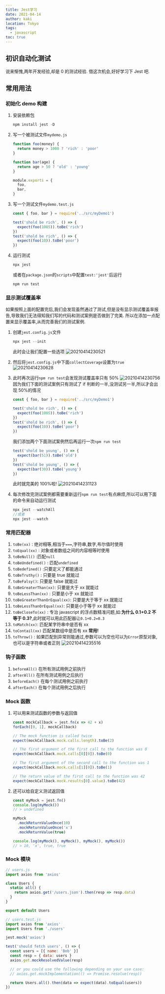 ```yaml
---
title: Jest学习
date: 2021-04-14
author: kaki
location: Tokyo
tags:
  - javascript
toc: true
---
```


## 初识自动化测试

说来惭愧,两年开发经验,却是 0 的测试经验. 借这次机会,好好学习下 Jest 吧.

## 常用用法

### 初始化 demo 构建

1. 安装依赖包

   ```js
   npm install jest -D
   ```

1. 写一个被测试文件`mydemo.js`

   ```js
   function foo(money) {
     return money > 1000 ? 'rich' : 'poor'
   }

   function bar(age) {
     return age > 50 ? 'old' : 'young'
   }

   module.exports = {
     foo,
     bar,
   }
   ```

1. 写一个测试文件`mydemo.test.js`

   ```js
   const { foo, bar } = require('../src/myDemo1')

   test('shold be rich', () => {
     expect(foo(1005)).toBe('rich')
   })
   test('shold be rich', () => {
     expect(foo(10)).toBe('poor')
   })
   ```

1. 运行测试

   ```js
   npx jest
   ```

   或者在`package.json`的`scripts`中配置`test:'jest'`后运行

   ```js
   npm run test
   ```

### 显示测试覆盖率

如果按照上面的配置完后,我们会发现虽然通过了测试,但是没有显示测试覆盖率报告,导致我们无法得知我们写的代码和测试案例是否做到了完美. 所以在添加一点配置来显示覆盖率,从而完善我们的测试案例.

1. 创建`jest.config.js`文件

   ```js
   npx jest --init
   ```

   此时会让我们配置一些选项
   ![20210414230521](https://raw.githubusercontent.com/kakigakki/picBed/master/imgs/20210414230521.png)

1. 然后将`jest.config.js`中下面`collectCoverage`设置为`true`
   ![20210414230628](https://raw.githubusercontent.com/kakigakki/picBed/master/imgs/20210414230628.png)

1. 此时再次运行`npm run test`会发现测试覆盖率只有 50%
   ![20210414230756](https://raw.githubusercontent.com/kakigakki/picBed/master/imgs/20210414230756.png)
   因为我们下面的测试案例只有测试了 if 判断的一半,没测试另一半,所以才会出现 50%的情况

   ```js
   const { foo, bar } = require('../src/myDemo1')

   test('shold be rich', () => {
     expect(foo(1005)).toBe('rich')
   })
   test('shold be rich', () => {
     expect(foo(10)).toBe('poor')
   })
   ```

   我们添加两个下面测试案例然后再运行一次`npm run test`

   ```js
   test('shold be young', () => {
     expect(bar(51)).toBe('old')
   })
   test('shold be young', () => {
     expect(bar(30)).toBe('young')
   })
   ```

   此时就完美的 100%啦!
   ![20210414231123](https://raw.githubusercontent.com/kakigakki/picBed/master/imgs/20210414231123.png)

1. 每次修改完测试案例都需要重新运行`npm run test`有点麻烦,所以可以用下面的命令来自动运行测试

   ```js
   npx jest --watchAll
   //或者
   npx jest --watch
   ```

### 常用匹配器

1. `toBe(xx)` : 绝对相等,相当于`===`,字符串,数字,布尔值时使用
1. `toEqual(xx)` : 对象或者数组之间的内容相等时使用
1. `toBeNull()` :匹配`null`
1. `toBeUndefined()` : 匹配`undefined`
1. `toBedefined()` :只要定义了都能通过
1. `toBeTruthy()` : 只要是 true 就能过
1. `toBeFalsy()`: 只要是 false 就能过
1. `toBeGreaterThan(xx)`: 只要是大于 xx 就能过
1. `toBeLessThan(xx)` : 只要是小于 xx 就能过
1. `toBeGreaterThanOrEqual(xx)`: 只要是大于等于 xx 就能过
1. `toBeLessThanOrEqual(xx)`: 只要是小于等于 xx 就能过
1. `toBeCloseTo(xx)` : 专治 javascript 的浮点数精准问题,如:**为什么 0.1+0.2 不等于 0.3?**,此时就可以用此匹配器让`0.1+0.2=0.3`
1. `toMatch(xx)`: 匹配某字符串中是否有 xx
1. `toContail(xx)` 匹配某数组中是否有 xx **常用!**
1. `toThrow()` : 如果匹配到异常则能通过,参数可以为空也可以为`Error`原型对象,也可以是字符串或者正则
   ![20210414235516](https://raw.githubusercontent.com/kakigakki/picBed/master/imgs/20210414235516.png)

### 钩子函数

1. `beforeAll()` 在所有测试用例之前执行
1. `afterAll()` 在所有测试用例之后执行
1. `beforeEach()` 在每个测试用例之前执行
1. `afterEach()` 在每个测试用例之后执行

### Mock 函数

1. 可以用来测试函数的参数与返回值

   ```js
   const mockCallback = jest.fn(x => 42 + x)
   forEach([0, 1], mockCallback)

   // The mock function is called twice
   expect(mockCallback.mock.calls.length).toBe(2)

   // The first argument of the first call to the function was 0
   expect(mockCallback.mock.calls[0][0]).toBe(0)

   // The first argument of the second call to the function was 1
   expect(mockCallback.mock.calls[1][0]).toBe(1)

   // The return value of the first call to the function was 42
   expect(mockCallback.mock.results[0].value).toBe(42)
   ```

1. 还可以给自定义测试返回值

   ```js
   const myMock = jest.fn()
   console.log(myMock())
   // > undefined

   myMock
     .mockReturnValueOnce(10)
     .mockReturnValueOnce('x')
     .mockReturnValue(true)

   console.log(myMock(), myMock(), myMock(), myMock())
   // > 10, 'x', true, true
   ```

### Mock 模块

```js
// users.js
import axios from 'axios'

class Users {
  static all() {
    return axios.get('/users.json').then(resp => resp.data)
  }
}

export default Users

// users.test.js
import axios from 'axios'
import Users from './users'

jest.mock('axios')

test('should fetch users', () => {
  const users = [{ name: 'Bob' }]
  const resp = { data: users }
  axios.get.mockResolvedValue(resp)

  // or you could use the following depending on your use case:
  // axios.get.mockImplementation(() => Promise.resolve(resp))

  return Users.all().then(data => expect(data).toEqual(users))
})
```
